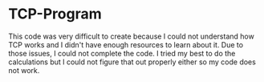 # TCP-Program

This code was very difficult to create because I could not understand how TCP works and I didn't have enough resources to learn about it. Due to those issues, I could not complete the code. I tried my best to do the calculations but I could not figure that out properly either so my code does not work.
